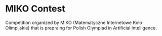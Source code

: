 # MIKO Contest
Competition organized by MIKO (Matematyczne Internetowe Koło Olimpijskie) that is prepraing for Polish Olympiad in Artificial Intelligence.
